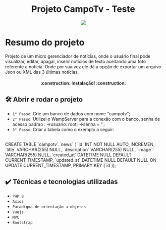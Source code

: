<h1 align="center"> Projeto CampoTv - Teste </h1>

<p align="center">
<img src="http://img.shields.io/static/v1?label=STATUS&message=EM%20DESENVOLVIMENTO&color=GREEN&style=for-the-badge"/>
</p>

# Resumo do projeto
Projeto de um micro gerenciador de notícias, onde o usuário final pode visualizar, editar, apagar, inserir notícios de texto aceitando uma foto referente a notícia. Onde por sua vez ele dá a opção de exportar um arquivo Json ou XML das 3 últimas notícias.

<h4 align="center"> 
    :construction:  Instalação!  :construction:
</h4>

## 🛠️ Abrir e rodar o projeto

- `1° Passo`: Crie um banco de dados com nome "campotv";
- `2° Passo`: Utilizei o WampServer para a conexão com o banco, senha de acesso padrao : ->usuario: root; ->senha = '';
- `3° Passo`: Criar a tabela como o exemplo a seguir:

<br>
  CREATE TABLE `campotv`.`news` (
  `id` INT NOT NULL AUTO_INCREMEN,
  `title` VARCHAR(255) NULL,
  `description` VARCHAR(255) NULL,
  `image` VARCHAR(255) NULL,
  `created_at` DATETIME NULL DEFAULT CURRENT_TIMESTAMP,
  `updated_at` DATETIME NULL DEFAULT NULL ON UPDATE CURRENT_TIMESTAMP,
  PRIMARY KEY (`id`));

## ✔️ Técnicas e tecnologias utilizadas

- ``PHP 8``
- ``Axios``
- ``Paradigma de orientação a objetos``
- ``Vuejs``
- ``MVC``
- ``Bootstrap``